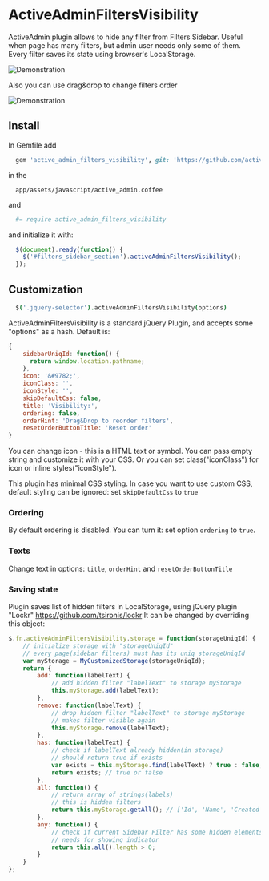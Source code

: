 # ActiveAdminFiltersVisibility

ActiveAdmin plugin allows to hide any filter from Filters Sidebar.
Useful when page has many filters, but admin user needs only some of them.
Every filter saves its state using browser's LocalStorage. 

![Demonstration](https://raw.githubusercontent.com/activeadmin-plugins/active_admin_filters_visibility/master/screen/example_aa_filters_visibility.gif "Visibility example")

Also you can use drag&drop to change filters order

![Demonstration](https://raw.githubusercontent.com/activeadmin-plugins/active_admin_filters_visibility/master/screen/example_aa_filters_ordering.gif "Ordering example")

## Install

In Gemfile add

```ruby
  gem 'active_admin_filters_visibility', git: 'https://github.com/activeadmin-plugins/active_admin_filters_visibility' 
```

in the 
``` 
  app/assets/javascript/active_admin.coffee
```

and 

```coffeescript
  #= require active_admin_filters_visibility
```

and initialize it with:

```javascript 
  $(document).ready(function() {
    $('#filters_sidebar_section').activeAdminFiltersVisibility();
  });
```

## Customization

```coffeescript
  $('.jquery-selector').activeAdminFiltersVisibility(options)
```

ActiveAdminFiltersVisibility is a standard jQuery Plugin, and accepts some "options" as a hash. 
Default is:

```javascript
{
    sidebarUniqId: function() {
      return window.location.pathname;
    },
    icon: '&#9782;',
    iconClass: '',
    iconStyle: '',
    skipDefaultCss: false,
    title: 'Visibility:',
    ordering: false,
    orderHint: 'Drag&Drop to reorder filters',
    resetOrderButtonTitle: 'Reset order'
}
```

You can change icon - this is a HTML text or symbol. You can pass empty string and customize it with your CSS.
Or you can set class("iconClass") for icon or inline styles("iconStyle").

This plugin has minimal CSS styling. 
In case you want to use custom CSS, default styling can be ignored: 
set ```skipDefaultCss``` to ```true```


### Ordering

By default ordering is disabled. You can turn it: set option ```ordering``` to ```true```.


### Texts
Change text in options: ```title```, ```orderHint``` and ```resetOrderButtonTitle```


### Saving state

Plugin saves list of hidden filters in LocalStorage, using jQuery plugin "Lockr" https://github.com/tsironis/lockr
It can be changed by overriding this object:

```javascript
$.fn.activeAdminFiltersVisibility.storage = function(storageUniqId) {
    // initialize storage with "storageUniqId"
    // every page(sidebar filters) must has its uniq storageUniqId
    var myStorage = MyCustomizedStorage(storageUniqId);
    return {
        add: function(labelText) {
            // add hidden filter "labelText" to storage myStorage
            this.myStorage.add(labelText);
        },
        remove: function(labelText) {
            // drop hidden filter "labelText" to storage myStorage
            // makes filter visible again
            this.myStorage.remove(labelText);
        },
        has: function(labelText) {
            // check if labelText already hidden(in storage)
            // should return true if exists
            var exists = this.myStorage.find(labelText) ? true : false;
            return exists; // true or false
        },
        all: function() {
            // return array of strings(labels)
            // this is hidden filters
            return this.myStorage.getAll(); // ['Id', 'Name', 'Created At']
        },
        any: function() {
            // check if current Sidebar Filter has some hidden elements
            // needs for showing indicator
            return this.all().length > 0;
        }
    }
};
```
